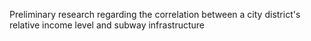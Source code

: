 Preliminary research regarding the correlation between a city district's relative income level and subway infrastructure
